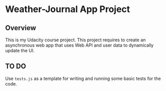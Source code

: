# Weather-Journal App Project

## Overview
This is my Udacity course project. 
This project requires to create an asynchronous web app that uses Web API and user data to dynamically update the UI. 

## TO DO
Use `tests.js` as a template for writing and running some basic tests for the code.
